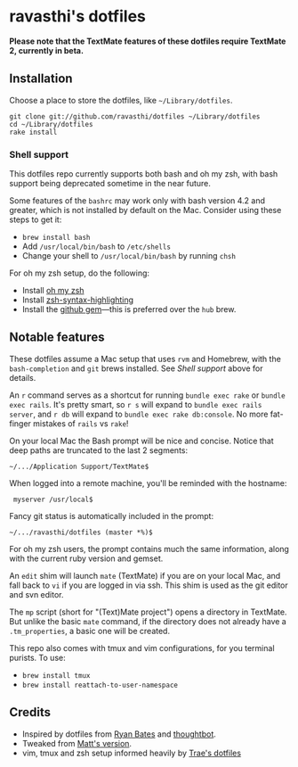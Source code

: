 # ravasthi's dotfiles

**Please note that the TextMate features of these dotfiles require TextMate 2, currently in beta.**

## Installation

Choose a place to store the dotfiles, like `~/Library/dotfiles`.

```
git clone git://github.com/ravasthi/dotfiles ~/Library/dotfiles
cd ~/Library/dotfiles
rake install
```

### Shell support

This dotfiles repo currently supports both bash and oh my zsh, with bash support being deprecated sometime in the near future.

Some features of the `bashrc` may work only with bash version 4.2 and greater, which is not installed by default on the Mac. Consider using these steps to get it:

* `brew install bash`
* Add `/usr/local/bin/bash` to `/etc/shells`
* Change your shell to `/usr/local/bin/bash` by running `chsh`

For oh my zsh setup, do the following:

* Install [oh my zsh](https://github.com/robbyrussell/oh-my-zsh)
* Install [zsh-syntax-highlighting](https://github.com/zsh-users/zsh-syntax-highlighting)
* Install the [github gem](https://github.com/defunkt/github-gem)—this is preferred over the `hub` brew.

## Notable features

These dotfiles assume a Mac setup that uses `rvm` and Homebrew, with the `bash-completion` and `git` brews installed. See *Shell support* above for details.

An `r` command serves as a shortcut for running `bundle exec rake` or `bundle exec rails`. It's pretty smart, so `r s` will expand to `bundle exec rails server`, and `r db` will expand to `bundle exec rake db:console`. No more fat-finger mistakes of `rails` vs `rake`!

On your local Mac the Bash prompt will be nice and concise. Notice that deep paths are truncated to the last 2 segments:

    ~/.../Application Support/TextMate$

When logged into a remote machine, you'll be reminded with the hostname:

     myserver /usr/local$

Fancy git status is automatically included in the prompt:

    ~/.../ravasthi/dotfiles (master *%)$

For oh my zsh users, the prompt contains much the same information, along with the current ruby version and gemset.

An `edit` shim will launch `mate` (TextMate) if you are on your local Mac, and fall back to `vi` if you are logged in via ssh. This shim is used as the git editor and svn editor.

The `mp` script (short for "(Text)Mate project") opens a directory in TextMate. But unlike the basic `mate` command, if the directory does not already have a `.tm_properties`, a basic one will be created.

This repo also comes with tmux and vim configurations, for you terminal purists. To use:

* `brew install tmux`
* `brew install reattach-to-user-namespace`

## Credits

* Inspired by dotfiles from [Ryan Bates](https://github.com/ryanb/dotfiles) and [thoughtbot](http://github.com/thoughtbot/dotfiles).
* Tweaked from [Matt's version](https://github.com/mbrictson/dotfiles).
* vim, tmux and zsh setup informed heavily by [Trae's dotfiles](https://github.com/trobrock)
